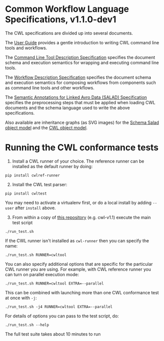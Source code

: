 # Common Workflow Language Specifications, v1.1.0-dev1

The CWL specifications are divided up into several documents.

The [User Guide](http://www.commonwl.org/user_guide/) provides a gentle
introduction to writing CWL command line tools and workflows.

The [Command Line Tool Description Specification](CommandLineTool.html)
specifies the document schema and execution semantics for wrapping and
executing command line tools.

The [Workflow Description Specification](Workflow.html) specifies the document
schema and execution semantics for composing workflows from components such as
command line tools and other workflows.

The
[Semantic Annotations for Linked Avro Data (SALAD) Specification](SchemaSalad.html)
specifies the preprocessing steps that must be applied when loading CWL
documents and the schema language used to write the above specifications.

Also available are inheritance graphs (as SVG images) for the [Schema Salad object model](salad.svg) and the [CWL object model](cwl.svg).

# Running the CWL conformance tests

1. Install a CWL runner of your choice. The reference runner can be installed as
the default runner by doing:
```
pip install cwlref-runner
```

2. Install the CWL test parser:

```
pip install cwltest
```
You may need to activate a virtualenv first, or do a local install by adding `--user` after `install` above.

3. From within a copy of [this repository](https://github.com/common-workflow-language/cwl-v1.1) (e.g. cwl-v1.1) execute the main test script
```
./run_test.sh
```

If the CWL runner isn't installed as `cwl-runner` then you can specify the name:

```
./run_test.sh RUNNER=cwltool
```

You can also specify additional options that are specific for the particular CWL runner you are using.
For example, with CWL reference runner you can turn on parallel execution mode:

```
./run_test.sh RUNNER=cwltool EXTRA=--parallel
```

This can be combined with launching more than one CWL conformance test at once with `-j`:

```
./run_test.sh -j4 RUNNER=cwltool EXTRA=--parallel
```


For details of options you can pass to the test script, do:
```
./run_test.sh --help
```

The full test suite takes about 10 minutes to run
